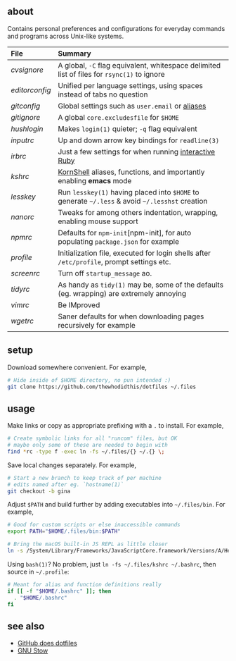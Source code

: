 ## about

Contains personal preferences and configurations for everyday commands and programs across Unix-like systems.

| File               | Summary                                                                                         |
|:------------------ |:----------------------------------------------------------------------------------------------- | 
| _cvsignore_        | A global, `-C` flag equivalent, whitespace delimited list of files for `rsync(1)` to ignore     |
| _editorconfig_     | Unified per language settings, using spaces instead of tabs no question                         |
| _gitconfig_        | Global settings such as `user.email` or [aliases]                                               |
| _gitignore_        | A global `core.excludesfile` for `$HOME`                                                        |
| _hushlogin_        | Makes `login(1)` quieter; `-q` flag equivalent                                                  |
| _inputrc_          | Up and down arrow key bindings for `readline(3)`                                                |
| _irbrc_            | Just a few settings for when running [interactive Ruby]                                         |
| _kshrc_            | [KornShell] aliases, functions, and importantly enabling **emacs** mode                         |
| _lesskey_          | Run `lesskey(1)` having placed into `$HOME` to generate `~/.less` & avoid `~/.lesshst` creation |
| _nanorc_           | Tweaks for among others indentation, wrapping, enabling mouse support                           |
| _npmrc_            | Defaults for `npm-init`[npm-init], for auto populating `package.json` for example               |
| _profile_          | Initialization file, executed for login shells after `/etc/profile`, prompt settings etc.       |
| _screenrc_         | Turn off `startup_message` ao.                                                                  |
| _tidyrc_           | As handy as `tidy(1)` may be, some of the defaults (eg. wrapping) are extremely annoying        |
| _vimrc_            | Be IMproved                                                                                     |
| _wgetrc_           | Saner defaults for when downloading pages recursively for example                               |

[aliases]: https://git-scm.com/book/en/v2/Git-Basics-Git-Aliases
[interactive Ruby]: https://github.com/ruby/irb
[KornShell]: https://man.openbsd.org/ksh
[npm-init(1)]: https://docs.npmjs.com/cli/init

## setup

Download somewhere convenient. For example,

```sh
# Hide inside of $HOME directory, no pun intended :)
git clone https://github.com/thewhodidthis/dotfiles ~/.files
```

## usage

Make links or copy as appropriate prefixing with a `.` to install. For example,

```sh
# Create symbolic links for all "runcom" files, but OK
# maybe only some of these are needed to begin with
find *rc -type f -exec ln -fs ~/.files/{} ~/.{} \;
```

Save local changes separately. For example,

```sh
# Start a new branch to keep track of per machine
# edits named after eg. `hostname(1)`
git checkout -b gina
```

Adjust `$PATH` and build further by adding executables into `~/.files/bin`. For example,

```sh
# Good for custom scripts or else inaccessible commands
export PATH="$HOME/.files/bin:$PATH"

# Bring the macOS built-in JS REPL as little closer
ln -s /System/Library/Frameworks/JavaScriptCore.framework/Versions/A/Helpers/jsc ~/.files/bin
```

Using `bash(1)`? No problem, just `ln -fs ~/.files/kshrc ~/.bashrc`, then source in `~/.profile`:

```sh
# Meant for alias and function definitions really
if [[ -f "$HOME/.bashrc" ]]; then
  . "$HOME/.bashrc"
fi
```

## see also

- [GitHub does dotfiles](https://dotfiles.github.io)
- [GNU Stow](https://www.gnu.org/software/stow/)
